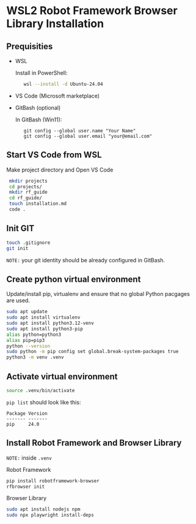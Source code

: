 # WSL2 Robot Framework Browser Library Installation

## Prequisities

- WSL

   Install in PowerShell:

   ```bash
      wsl --install -d Ubuntu-24.04
   ```

- VS Code (Microsoft marketplace)
- GitBash (optional)

   In GitBash (Win11):
    ```
       git config --global user.name "Your Name"
       git config --global user.email "your@email.com"
    ```

## Start VS Code from WSL
Make project directory and Open VS Code

   ```bash
    mkdir projects
    cd projects/
    mkdir rf_guide
    cd rf_guide/
    touch installation.md
    code .
   ```
## Init GIT

   ```bash
   touch .gitignore
   git init
   ```

   `NOTE:` your git identity should be already configured in GitBash.


## Create python virtual environment

Update/install pip, virtualenv and ensure that no global Python pacgages are used.

   ```bash
   sudo apt update
   sudo apt install virtualenv
   sudo apt install python3.12-venv   
   sudo apt install python3-pip
   alias python=python3
   alias pip=pip3
   python --version
   sudo python -m pip config set global.break-system-packages true
   python3 -m venv .venv
   ```

## Activate virtual environment

   ```bash
   source .venv/bin/activate
   ```

   `pip list` should look like this:

   ```
   Package Version
   ------- -------
   pip     24.0
   ```

## Install Robot Framework and Browser Library

   `NOTE:` inside `.venv`

   Robot Framework
   
   ```bash
   pip install robotframework-browser
   rfbrowser init
   ```

   Browser Library

   ```bash
   sudo apt install nodejs npm
   sudo npx playwright install-deps
   ```
